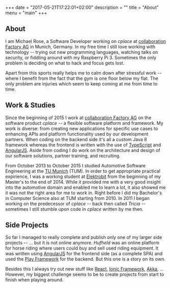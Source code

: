 +++
date = "2017-05-21T17:22:01+02:00"
description = ""
title = "About"
menu = "main"
+++

## About

I am Michael Rose, a Software Developer working on _cplace_ at [collaboration Factory AG] in Munich, Germany. In my free time I still love working with technology -- trying out new programming languages, watching talks on security, or fiddling around with my Raspberry Pi 3. Sometimes the only problem is deciding on what to hack and focus gets lost.

Apart from this sports really helps me to calm down after stressful work -- where I benefit from the fact that the gym is one floor below my flat. The only problem are injuries which seem to keep coming at me from time to time. 

## Work & Studies

Since the beginning of 2015 I work at [collaboration Factory AG] on the software product _cplace_ -- a flexible software platform and framework. My work is diverse: from creating new applications for specific use cases to enhancing APIs and platform functionality used by our development partners. When coding on the backend side it's all a custom Java 8 framework whereas the frontend is written with the use of [TypeScript] and [AngularJS]. Aside from coding I do work on the architecture and design of our software solutions, partner training, and recruiting.

From October 2013 to October 2015 I studied Automotive Software Engineering at the [TU Munich] (TUM). In order to get appropriate practical expirience, I was a working student at [Elektrobit] from the beginning of my Master's to the end of 2014. While it provided me with a very good insight into the automotive domain and enabled me to learn a lot, it also showed me it was not the right area for me to work in. Right before I did my Bachelor's in Computer Science also at TUM starting from 2010. In 2011 I began working on the predecessor of _cplace_ -- back then called _Tricia_ -- sometimes I still stumble upon code in _cplace_ written by me then.

## Side Projects

So far I managed to really complete and publish only one of my larger side projects -- ... but it is not online anymore. _Hufheld_ was an online platform for horse riding where users could buy and sell used riding equipment. It was written using [AngularJS] for the frontend side (as a complete SPA) and used the [Play Framework] for the backend. But this one is a story on its own.

Besides this I always try out new stuff like [React], [Ionic Framework], [Akka], ... However, my biggest challenge seems to be to create projects from start to finish when playing around.


[collaboration Factory AG]: http://www.collaboration-factory.de
[TypeScript]: https://www.typescriptlang.org
[AngularJS]: https://www.angularjs.org
[TU Munich]: https://www.tum.de
[Elektrobit]: https://www.elektrobit.com
[Play Framework]: https://www.playframework.com
[React]: https://facebook.github.io/react/
[Ionic Framework]: http://ionicframework.com
[Akka]: http://akka.io
